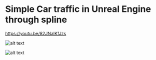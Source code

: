 # Simple Car traffic in Unreal Engine through spline
https://youtu.be/82JNaIKfJzs

![alt text](https://github.com/pgii/CarTraffic/blob/master/Screenshots/01.jpg)

![alt text](https://github.com/pgii/CarTraffic/blob/master/Screenshots/02.jpg)

